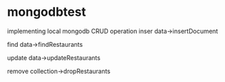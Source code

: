# mongodbtest
implementing local mongodb CRUD operation
inser data->insertDocument  

find data->findRestaurants  

update data->updateRestaurants  

remove collection->dropRestaurants  

